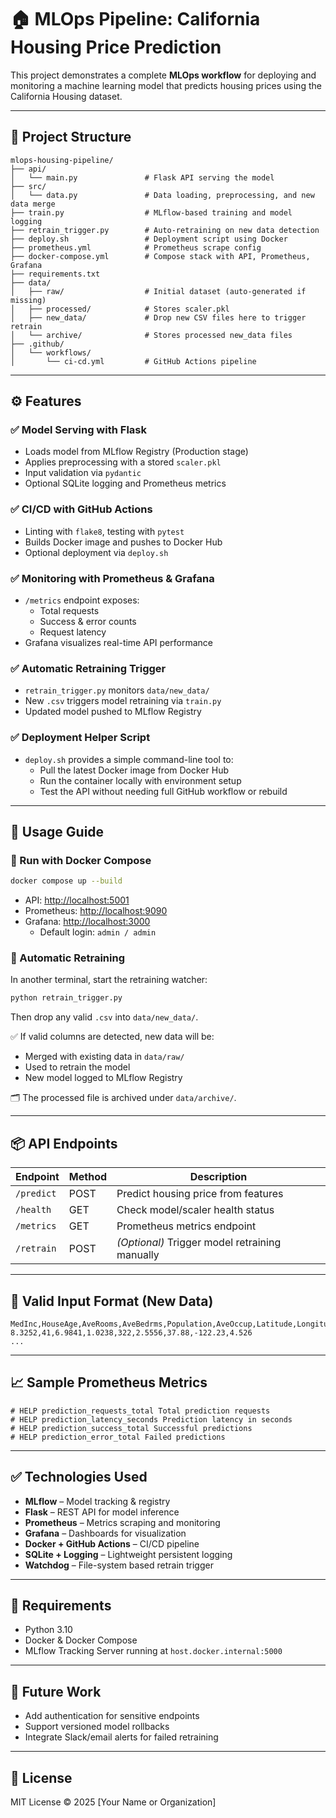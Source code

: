 # 🏠 MLOps Pipeline: California Housing Price Prediction

This project demonstrates a complete **MLOps workflow** for deploying and monitoring a machine learning model that predicts housing prices using the California Housing dataset.

---

## 🚀 Project Structure

```
mlops-housing-pipeline/
├── api/
│   └── main.py               # Flask API serving the model
├── src/
│   └── data.py               # Data loading, preprocessing, and new data merge
├── train.py                  # MLflow-based training and model logging
├── retrain_trigger.py        # Auto-retraining on new data detection
├── deploy.sh                 # Deployment script using Docker
├── prometheus.yml            # Prometheus scrape config
├── docker-compose.yml        # Compose stack with API, Prometheus, Grafana
├── requirements.txt
├── data/
│   ├── raw/                  # Initial dataset (auto-generated if missing)
│   ├── processed/            # Stores scaler.pkl
│   ├── new_data/             # Drop new CSV files here to trigger retrain
│   └── archive/              # Stores processed new_data files
├── .github/
│   └── workflows/
│       └── ci-cd.yml         # GitHub Actions pipeline
```

---

## ⚙️ Features

### ✅ Model Serving with Flask
- Loads model from MLflow Registry (Production stage)
- Applies preprocessing with a stored `scaler.pkl`
- Input validation via `pydantic`
- Optional SQLite logging and Prometheus metrics

### ✅ CI/CD with GitHub Actions
- Linting with `flake8`, testing with `pytest`
- Builds Docker image and pushes to Docker Hub
- Optional deployment via `deploy.sh`

### ✅ Monitoring with Prometheus & Grafana
- `/metrics` endpoint exposes:
  - Total requests
  - Success & error counts
  - Request latency
- Grafana visualizes real-time API performance

### ✅ Automatic Retraining Trigger
- `retrain_trigger.py` monitors `data/new_data/`
- New `.csv` triggers model retraining via `train.py`
- Updated model pushed to MLflow Registry

### ✅ Deployment Helper Script
- `deploy.sh` provides a simple command-line tool to:
  - Pull the latest Docker image from Docker Hub
  - Run the container locally with environment setup
  - Test the API without needing full GitHub workflow or rebuild

---

## 🔄 Usage Guide

### 🚢 Run with Docker Compose
```bash
docker compose up --build
```

- API: [http://localhost:5001](http://localhost:5001)
- Prometheus: [http://localhost:9090](http://localhost:9090)
- Grafana: [http://localhost:3000](http://localhost:3000)
  - Default login: `admin / admin`

### 🔁 Automatic Retraining
In another terminal, start the retraining watcher:
```bash
python retrain_trigger.py
```

Then drop any valid `.csv` into `data/new_data/`.

✅ If valid columns are detected, new data will be:
- Merged with existing data in `data/raw/`
- Used to retrain the model
- New model logged to MLflow Registry

🗂 The processed file is archived under `data/archive/`.

---

## 📦 API Endpoints

| Endpoint        | Method | Description                         |
|-----------------|--------|-------------------------------------|
| `/predict`      | POST   | Predict housing price from features |
| `/health`       | GET    | Check model/scaler health status    |
| `/metrics`      | GET    | Prometheus metrics endpoint         |
| `/retrain`      | POST   | *(Optional)* Trigger model retraining manually |

---

## 📁 Valid Input Format (New Data)

```csv
MedInc,HouseAge,AveRooms,AveBedrms,Population,AveOccup,Latitude,Longitude,target
8.3252,41,6.9841,1.0238,322,2.5556,37.88,-122.23,4.526
...
```

---

## 📈 Sample Prometheus Metrics

```
# HELP prediction_requests_total Total prediction requests
# HELP prediction_latency_seconds Prediction latency in seconds
# HELP prediction_success_total Successful predictions
# HELP prediction_error_total Failed predictions
```

---

## ✅ Technologies Used

- **MLflow** – Model tracking & registry
- **Flask** – REST API for model inference
- **Prometheus** – Metrics scraping and monitoring
- **Grafana** – Dashboards for visualization
- **Docker + GitHub Actions** – CI/CD pipeline
- **SQLite + Logging** – Lightweight persistent logging
- **Watchdog** – File-system based retrain trigger

---

## 📌 Requirements

- Python 3.10
- Docker & Docker Compose
- MLflow Tracking Server running at `host.docker.internal:5000`

---

## 🧠 Future Work

- Add authentication for sensitive endpoints
- Support versioned model rollbacks
- Integrate Slack/email alerts for failed retraining

---

## 📜 License

MIT License © 2025 [Your Name or Organization]